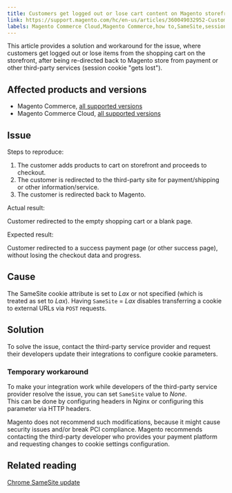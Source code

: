 ```yaml
---
title: Customers get logged out or lose cart content on Magento storefront
link: https://support.magento.com/hc/en-us/articles/360049032952-Customers-get-logged-out-or-lose-cart-content-on-Magento-storefront
labels: Magento Commerce Cloud,Magento Commerce,how to,SameSite,session,cookies,cart,logged out
---
```


This article provides a solution and workaround for the issue, where customers get logged out or lose items from the shopping cart on the storefront, after being re-directed back to Magento store from payment or other third-party services (session cookie "gets lost").

## Affected products and versions

* Magento Commerce, [all supported versions](https://magento.com/sites/default/files/magento-software-lifecycle-policy.pdf)
* Magento Commerce Cloud, [all supported versions](https://magento.com/sites/default/files/magento-software-lifecycle-policy.pdf)

## Issue

Steps to reproduce:

1. The customer adds products to cart on storefront and proceeds to checkout. 
1. The customer is redirected to the third-party site for payment/shipping or other information/service.
1. The customer is redirected back to Magento.

Actual result: 

Customer redirected to the empty shopping cart or a blank page. 

Expected result:

Customer redirected to a success payment page (or other success page), without losing the checkout data and progress. 

## Cause

The SameSite cookie attribute is set to _Lax_ or not specified (which is treated as set to _Lax_). Having `` SameSite `` = _Lax_ disables transferring a cookie to external URLs via `` POST `` requests.

## Solution

To solve the issue, contact the third-party service provider and request their developers update their integrations to configure cookie parameters.

### Temporary workaround

To make your integration work while developers of the third-party service provider resolve the issue, you can set `` SameSite `` value to _None_.   
This can be done by configuring headers in Nginx or configuring this parameter via HTTP headers. 

<p class="warning">Magento does not recommend such modifications, because it might cause security issues and/or break PCI compliance. Magento recommends contacting the third-party developer who provides your payment platform and requesting changes to cookie settings configuration.</p>

## Related reading

[Chrome SameSite update](https://www.chromestatus.com/feature/5088147346030592)